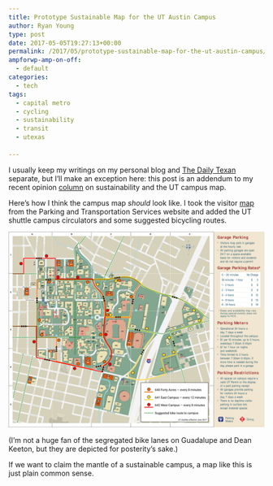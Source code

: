 ```yaml
---
title: Prototype Sustainable Map for the UT Austin Campus
author: Ryan Young
type: post
date: 2017-05-05T19:27:13+00:00
permalink: /2017/05/prototype-sustainable-map-for-the-ut-austin-campus/
ampforwp-amp-on-off:
  - default
categories:
  - tech
tags:
  - capital metro
  - cycling
  - sustainability
  - transit
  - utexas

---
```

I usually keep my writings on my personal blog and [The Daily Texan](https://www.dailytexanonline.com/author/ryan-young) separate, but I&#8217;ll make an exception here: this post is an addendum to my recent opinion [column](https://www.dailytexanonline.com/2017/05/04/campus-maps-should-show-alternate-transportation) on sustainability and the UT campus map.

Here&#8217;s how I think the campus map _should_ look like. I took the visitor [map](https://parking.utexas.edu/maps/visitor/visitor-map.pdf) from the Parking and Transportation Services website and added the UT shuttle campus circulators and some suggested bicycling routes.



![](/assets/posts/wp-uploads/2017/05/UT-DT_sustainable_map.jpg)

(I&#8217;m not a huge fan of the segregated bike lanes on Guadalupe and Dean Keeton, but they are depicted for posterity&#8217;s sake.)

If we want to claim the mantle of a sustainable campus, a map like this is just plain common sense.